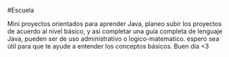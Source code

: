 #Escuela

Mini proyectos orientados para aprender Java, planeo subir los proyectos de acuerdo al nivel básico, y así completar una guía completa de lenguaje Java,
pueden ser de uso administrativo o logico-matematico.  espero sea útil para que te ayude a entender los conceptos básicos.
Buen dia <3
